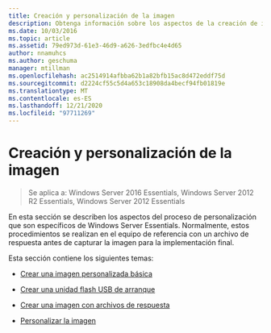 ```yaml
---
title: Creación y personalización de la imagen
description: Obtenga información sobre los aspectos de la creación de imágenes y el proceso de personalización que son específicos de Windows Server Essentials.
ms.date: 10/03/2016
ms.topic: article
ms.assetid: 79ed973d-61e3-46d9-a626-3edfbc4e4d65
author: nnamuhcs
ms.author: geschuma
manager: mtillman
ms.openlocfilehash: ac2514914afbba62b1a82bfb15ac8d472eddf75d
ms.sourcegitcommit: d2224cf55c5d4a653c18908da4becf94fb01819e
ms.translationtype: MT
ms.contentlocale: es-ES
ms.lasthandoff: 12/21/2020
ms.locfileid: "97711269"
---
```

# <a name="creating-and-customizing-the-image"></a>Creación y personalización de la imagen

>Se aplica a: Windows Server 2016 Essentials, Windows Server 2012 R2 Essentials, Windows Server 2012 Essentials

En esta sección se describen los aspectos del proceso de personalización que son específicos de Windows Server Essentials. Normalmente, estos procedimientos se realizan en el equipo de referencia con un archivo de respuesta antes de capturar la imagen para la implementación final.

 Esta sección contiene los siguientes temas:


-   [Crear una imagen personalizada básica](Create-a-Simple-Customized-Image.md)

-   [Crear una unidad flash USB de arranque](Create-a-Bootable-USB-Flash-Drive.md)

-   [Crear una imagen con archivos de respuesta](Create-an-Image-By-Using-Answer-Files.md)

-   [Personalizar la imagen](Customize-the-Image.md)

